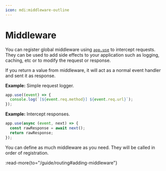 ```yaml
---
icon: mdi:middleware-outline
---
```


# Middleware

You can register global middleware using [`app.use`](/guide/app#appuse) to intercept requests. They can be used to add side effects to your application such as logging, caching, etc or to modify the request or response.

If you return a value from middleware, it will act as a normal event handler and sent it as response.

**Example:** Simple request logger.

```js [log.mjs]
app.use((event) => {
  console.log(`[${event.req.method}] ${event.req.url}`);
});
```

**Example:** Intercept responses.

```js [intercept.mjs]
app.use(async (event, next) => {
  const rawResponse = await next();
  return rawResponse;
});
```

You can define as much middleware as you need. They will be called in order of registration.

:read-more{to="/guide/routing#adding-middleware"}
